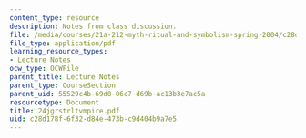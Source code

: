 ```yaml
---
content_type: resource
description: Notes from class discussion.
file: /media/courses/21a-212-myth-ritual-and-symbolism-spring-2004/c28d178f6f32d84e473bc9d404b9a7e5_24jgrstrltvmpire.pdf
file_type: application/pdf
learning_resource_types:
- Lecture Notes
ocw_type: OCWFile
parent_title: Lecture Notes
parent_type: CourseSection
parent_uid: 55529c4b-69d0-06c7-d69b-ac13b3e7ac5a
resourcetype: Document
title: 24jgrstrltvmpire.pdf
uid: c28d178f-6f32-d84e-473b-c9d404b9a7e5
---
```

